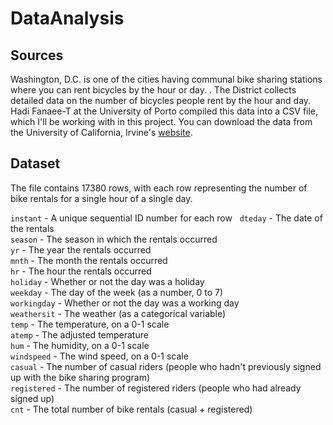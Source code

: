 # DataAnalysis


## Sources 

Washington, D.C. is one of the cities having communal bike sharing stations where you can rent bicycles by the hour or day. . The District collects detailed data on the number of bicycles people rent by the hour and day.
Hadi Fanaee-T at the University of Porto compiled this data into a CSV file, which I'll be working with in this project. You can download the data from the University of California, Irvine's [website]().

## Dataset

The file contains 17380 rows, with each row representing the number of bike rentals for a single hour of a single day. 

`instant` - A unique sequential ID number for each row            
`dteday` - The date of the rentals   
`season` - The season in which the rentals occurred  
`yr` - The year the rentals occurred     
`mnth` - The month the rentals occurred   
`hr` - The hour the rentals occurred   
`holiday` - Whether or not the day was a holiday  
`weekday` - The day of the week (as a number, 0 to 7)     
`workingday` - Whether or not the day was a working day     
`weathersit` - The weather (as a categorical variable)     
`temp` - The temperature, on a 0-1 scale   
`atemp` - The adjusted temperature   
`hum` - The humidity, on a 0-1 scale   
`windspeed` - The wind speed, on a 0-1 scale   
`casual` - The number of casual riders (people who hadn't previously signed up with the bike sharing program)   
`registered` - The number of registered riders (people who had already signed up)   
`cnt` - The total number of bike rentals (casual + registered)   
